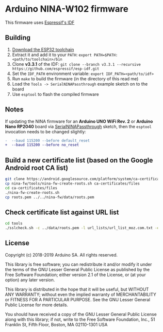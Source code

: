 # Arduino NINA-W102 firmware

This firmware uses [Espressif's IDF](https://github.com/espressif/esp-idf)

## Building

1. [Download the ESP32 toolchain](http://esp-idf.readthedocs.io/en/v3.3.1/get-started/index.html#setup-toolchain)
1. Extract it and add it to your `PATH`: `export PATH=$PATH:<path/to/toolchain>/bin`
1. Clone **v3.3.1** of the IDF: `git clone --branch v3.3.1 --recursive https://github.com/espressif/esp-idf.git`
1. Set the `IDF_PATH` environment variable: `export IDF_PATH=<path/to/idf>`
1. Run `make` to build the firmware (in the directory of this read me)
1. Load the `Tools -> SerialNINAPassthrough` example sketch on to the board
1. Use `esptool` to flash the compiled firmware

## Notes
If updating the NINA firmware for an **Arduino UNO WiFi Rev. 2** or **Arduino Nano RP2040** board via [SerialNINAPassthrough](https://github.com/arduino-libraries/WiFiNINA/blob/master/examples/Tools/SerialNINAPassthrough/SerialNINAPassthrough.ino) sketch, then the `esptool` invocation needs to be changed slightly:
```diff
-  --baud 115200 --before default_reset
+  --baud 115200 --before no_reset
```

## Build a new certificate list (based on the Google Android root CA list)
```bash
git clone https://android.googlesource.com/platform/system/ca-certificates
cp nina-fw/tools/nina-fw-create-roots.sh ca-certificates/files
cd ca-certificates/files
./nina-fw-create-roots.sh
cp roots.pem ../../nina-fw/data/roots.pem
```

## Check certificate list against URL list
```bash
cd tools
./sslcheck.sh -c ../data/roots.pem -l url_lists/url_list_moz.com.txt -e
```

## License

Copyright (c) 2018-2019 Arduino SA. All rights reserved.

This library is free software; you can redistribute it and/or
modify it under the terms of the GNU Lesser General Public
License as published by the Free Software Foundation; either
version 2.1 of the License, or (at your option) any later version.

This library is distributed in the hope that it will be useful,
but WITHOUT ANY WARRANTY; without even the implied warranty of
MERCHANTABILITY or FITNESS FOR A PARTICULAR PURPOSE. See the GNU
Lesser General Public License for more details.

You should have received a copy of the GNU Lesser General Public
License along with this library; if not, write to the Free Software
Foundation, Inc., 51 Franklin St, Fifth Floor, Boston, MA 02110-1301 USA
